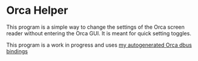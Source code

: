 # Orca Helper

This program is a simple way to change the settings of the Orca screen reader without entering the Orca GUI. It is meant for quick setting toggles. 

This program is a work in progress and uses [my autogenerated Orca dbus bindings](https://github.com/C-Loftus/orca-controller)